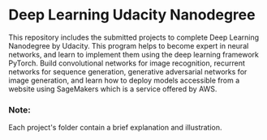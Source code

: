 # Deep Learning Udacity Nanodegree
 This repository includes the submitted projects to complete Deep Learning Nanodegree by Udacity. This program helps to become expert in neural networks, and learn to implement them using the deep learning framework PyTorch. Build convolutional networks for image recognition, recurrent networks for sequence generation, generative adversarial networks for image generation, and learn how to deploy models accessible from a website using SageMakers which is a service offered by AWS.
### Note: 
Each project's folder contain a brief explanation and illustration.
